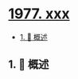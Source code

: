 # [1977. xxx](https://github.com/Tdahuyou/TNotes.leetcode/tree/main/notes/1977.%20xxx)

<!-- region:toc -->

- [1. 📝 概述](#1--概述)

<!-- endregion:toc -->

## 1. 📝 概述
